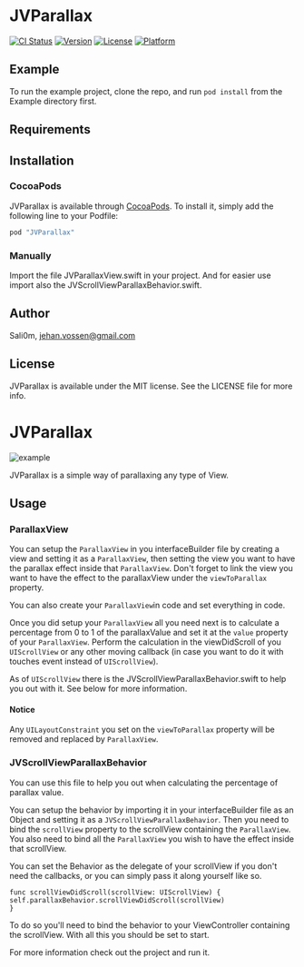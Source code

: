 # JVParallax

[![CI Status](http://img.shields.io/travis/Sali0m/JVParallax.svg?style=flat)](https://travis-ci.org/Sali0m/JVParallax)
[![Version](https://img.shields.io/cocoapods/v/JVParallax.svg?style=flat)](http://cocoapods.org/pods/JVParallax)
[![License](https://img.shields.io/cocoapods/l/JVParallax.svg?style=flat)](http://cocoapods.org/pods/JVParallax)
[![Platform](https://img.shields.io/cocoapods/p/JVParallax.svg?style=flat)](http://cocoapods.org/pods/JVParallax)

## Example

To run the example project, clone the repo, and run `pod install` from the Example directory first.

## Requirements

## Installation

### CocoaPods

JVParallax is available through [CocoaPods](http://cocoapods.org). To install
it, simply add the following line to your Podfile:

```ruby
pod "JVParallax"
```

### Manually

Import the file JVParallaxView.swift in your project. And for easier use import also the JVScrollViewParallaxBehavior.swift.

## Author

Sali0m, jehan.vossen@gmail.com

## License

JVParallax is available under the MIT license. See the LICENSE file for more info.

# JVParallax
![example](http://www.saliom.be/githubImg/JVParallax.gif)

JVParallax is a simple way of parallaxing any type of View.

## Usage

### ParallaxView
You can setup the `ParallaxView` in you interfaceBuilder file by creating a view and setting it as a `ParallaxView`, then setting the view you want to have the parallax effect inside that `ParallaxView`. Don't forget to link the view you want to have the effect to the parallaxView under the  `viewToParallax` property.

You can also create your `ParallaxView`in code and set everything in code.

Once you did setup your `ParallaxView` all you need next is to calculate a percentage from 0 to 1 of the parallaxValue and set it at the `value` property of your `ParallaxView`. Perform the calculation in the viewDidScroll of you `UIScrollView` or any other moving callback (in case you want to do it with touches event instead of `UIScrollView`).

As of `UIScrollView` there is the JVScrollViewParallaxBehavior.swift to help you out with it. See below for more information.

#### Notice
Any `UILayoutConstraint` you set on the `viewToParallax` property will be removed and replaced by `ParallaxView`.


### JVScrollViewParallaxBehavior
You can use this file to help you out when calculating the percentage of parallax value.

You can setup the behavior by importing it in your interfaceBuilder file as an Object and setting it as a `JVScrollViewParallaxBehavior`. Then you need to bind the `scrollView` property to the scrollView containing the `ParallaxView`. You also need to bind all the `ParallaxView` you wish to have the effect inside that scrollView.

You can set the Behavior as the delegate of your scrollView if you don't need the callbacks, or you can simply pass it along yourself like so.

```    
func scrollViewDidScroll(scrollView: UIScrollView) {
self.parallaxBehavior.scrollViewDidScroll(scrollView)
}
```

To do so you'll need to bind the behavior to your ViewController containing the scrollView. With all this you should be set to start.



For more information check out the project and run it.
